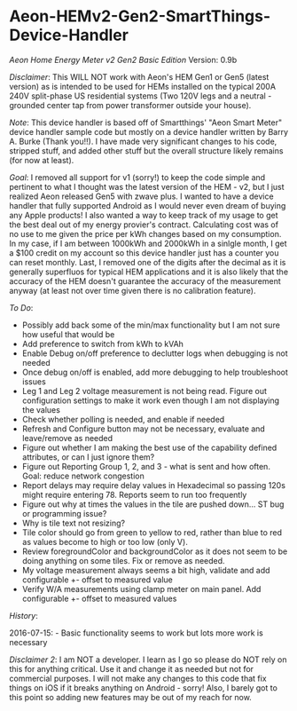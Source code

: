 # Aeon-HEMv2-Gen2-SmartThings-Device-Handler

*Aeon Home Energy Meter v2 Gen2 Basic Edition*
Version: 0.9b

*Disclaimer*: This WILL NOT work with Aeon's HEM Gen1 or Gen5 (latest version) as is intended to be used for HEMs installed on the typical 200A 240V split-phase US residential systems (Two 120V legs and a neutral - grounded center tap from power transformer outside your house).
 
*Note*:	This device handler is based off of Smartthings' "Aeon Smart Meter" device handler sample code but mostly on a device handler written by Barry A. Burke (Thank you!!). I have made very significant changes to his code, stripped stuff, and added other stuff but the overall structure likely remains (for now at least).
 
*Goal*:	I removed all support for v1 (sorry!) to keep the code simple and pertinent to what I thought was the latest version of the HEM - v2, but I just realized Aeon released Gen5 with zwave plus. I wanted to have a device handler that fully supported Android as I would never even dream of buying any Apple products! I also wanted a way to keep track of my usage to get the best deal out of my energy provier's contract. Calculating cost was of no use to me given the price per kWh changes based on my consumption. In my case, if I am between 1000kWh and 2000kWh in a sinlgle month, I get a $100 credit on my account so this device handler just has a counter you can reset monthly. Last, I removed one of the digits after the decimal as it is generally superfluos for typical HEM applications and it is also likely that the accuracy of the HEM doesn't guarantee the accuracy of the measurement anyway (at least not over time given there is no calibration feature).
 
 *To Do*:
 - Possibly add back some of the min/max functionality but I am not sure how useful that would be
 - Add preference to switch from kWh to kVAh
 - Enable Debug on/off preference to declutter logs when debugging is not needed
 - Once debug on/off is enabled, add more debugging to help troubleshoot issues
 - Leg 1 and Leg 2 voltage measurement is not being read. Figure out configuration settings to make it work even though I am not displaying the values
 - Check whether polling is needed, and enable if needed
 - Refresh and Configure button may not be necessary, evaluate and leave/remove as needed
 - Figure out whether I am making the best use of the capability defined attributes, or can I just ignore them?
 - Figure out Reporting Group 1, 2, and 3 - what is sent and how often. Goal: reduce network congestion
 - Report delays may require delay values in Hexadecimal so passing 120s might require entering 78. Reports seem to run too frequently
 - Figure out why at times the values in the tile are pushed down... ST bug or programming issue?
 - Why is tile text not resizing?
 - Tile color should go from green to yellow to red, rather than blue to red as values become to high or too low (only V).
 - Review foregroundColor and backgroundColor as it does not seem to be doing anything on some tiles. Fix or remove as needed.
 - My voltage measurement always seems a bit high, validate and add configurable +- offset to measured value
 - Verify W/A measurements using clamp meter on main panel. Add configurable +- offset to measured values
 
 
 *History*:
  
 2016-07-15:	- Basic functionality seems to work but lots more work is necessary
 
 *Disclaimer 2*:	I am NOT a developer. I learn as I go so please do NOT rely on this for anything critical. Use it and change it as needed but not for commercial purposes. I will not make any changes to this code that fix things on iOS if it breaks anything on Android - sorry! Also, I barely got to this point so adding new features may be out of my reach for now.
